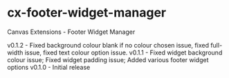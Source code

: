 cx-footer-widget-manager
===================

Canvas Extensions - Footer Widget Manager

v0.1.2 - Fixed background colour blank if no colour chosen issue, fixed full-width issue, fixed text colour option issue.
v0.1.1 - Fixed widget background colour issue; Fixed widget padding issue; Added various footer widget options
v0.1.0 - Initial release


